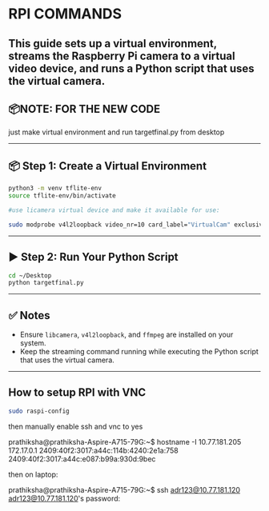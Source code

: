 
# RPI COMMANDS

This guide sets up a virtual environment, streams the Raspberry Pi camera to a virtual video device, and runs a Python script that uses the virtual camera.
---

## 📦NOTE: FOR THE NEW CODE
just make virtual environment and run targetfinal.py from desktop

---

## 📦 Step 1: Create a Virtual Environment

```bash
python3 -m venv tflite-env
source tflite-env/bin/activate

#use licamera virtual device and make it available for use:

sudo modprobe v4l2loopback video_nr=10 card_label="VirtualCam" exclusive_caps=1
```

---



## ▶️ Step 2: Run Your Python Script

```bash
cd ~/Desktop
python targetfinal.py
```

---

## ✅ Notes

- Ensure `libcamera`, `v4l2loopback`, and `ffmpeg` are installed on your system.
- Keep the streaming command running while executing the Python script that uses the virtual camera.

---

## How to setup RPI with VNC

```bash
sudo raspi-config
```
then manually enable ssh and vnc to yes

prathiksha@prathiksha-Aspire-A715-79G:~$ hostname -I
10.77.181.205 172.17.0.1 2409:40f2:3017:a44c:114b:4240:2e1a:758 2409:40f2:3017:a44c:e087:b99a:930d:9bec 


then on laptop:

prathiksha@prathiksha-Aspire-A715-79G:~$ ssh  adr123@10.77.181.120
adr123@10.77.181.120's password: 
